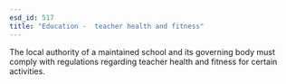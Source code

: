 ```yaml
---
esd_id: 517
title: "Education -  teacher health and fitness"
---
```


The local authority of a maintained school and its governing body must comply with regulations regarding teacher health and fitness for certain activities.

